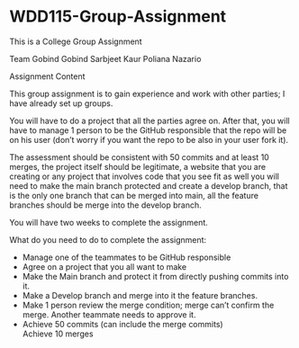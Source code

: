 # WDD115-Group-Assignment

This is a College Group Assignment

Team
Gobind Gobind
Sarbjeet Kaur
Poliana Nazario

Assignment Content

This group assignment is to gain experience and work with other parties; I have already set up groups.

You will have to do a project that all the parties agree on. After that, you will have to manage 1 person to be the GitHub responsible that the repo will be on his user (don’t worry if you want the repo to be also in your user fork it).

The assessment should be consistent with 50 commits and at least 10 merges, the project itself should be legitimate, a website that you are creating or any project that involves code that you see fit as well you will need to make the main branch protected and create a develop branch, that is the only one branch that can be merged into main, all the feature branches should be merge into the develop branch.

You will have two weeks to complete the assignment.

What do you need to do to complete the assignment:

* Manage one of the teammates to be GitHub responsible  
* Agree on a project that you all want to make  
* Make the Main branch and protect it from directly pushing commits into it.  
* Make a Develop branch and merge into it the feature branches.  
* Make 1 person review the merge condition; merge can’t confirm the merge. Another teammate needs to approve it.  
* Achieve 50 commits (can include the merge commits)  
Achieve 10 merges  
